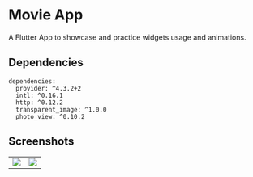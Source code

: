 # Movie App

A Flutter App to showcase and practice widgets usage and animations.

## Dependencies

```
dependencies:
  provider: ^4.3.2+2
  intl: ^0.16.1
  http: ^0.12.2
  transparent_image: ^1.0.0
  photo_view: ^0.10.2

```

## Screenshots 

|                      |                      |
| -------------------- | -------------------- |
| ![](movie_app_1.gif) | ![](movie_app_2.gif) |

